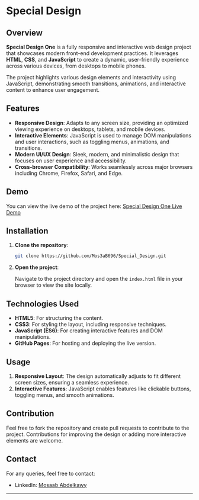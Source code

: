 # Special Design

## Overview

**Special Design One** is a fully responsive and interactive web design project that showcases modern front-end development practices. It leverages **HTML**, **CSS**, and **JavaScript** to create a dynamic, user-friendly experience across various devices, from desktops to mobile phones.

The project highlights various design elements and interactivity using JavaScript, demonstrating smooth transitions, animations, and interactive content to enhance user engagement.

## Features

- **Responsive Design**: Adapts to any screen size, providing an optimized viewing experience on desktops, tablets, and mobile devices.
- **Interactive Elements**: JavaScript is used to manage DOM manipulations and user interactions, such as toggling menus, animations, and transitions.
- **Modern UI/UX Design**: Sleek, modern, and minimalistic design that focuses on user experience and accessibility.
- **Cross-browser Compatibility**: Works seamlessly across major browsers including Chrome, Firefox, Safari, and Edge.

## Demo

You can view the live demo of the project here: [Special Design One Live Demo](https://mos3ab696.github.io/Special_Design/)

## Installation

1. **Clone the repository**:

   ```bash
   git clone https://github.com/Mos3aB696/Special_Design.git
   ```

2. **Open the project**:

   Navigate to the project directory and open the `index.html` file in your browser to view the site locally.


## Technologies Used

- **HTML5**: For structuring the content.
- **CSS3**: For styling the layout, including responsive techniques.
- **JavaScript (ES6)**: For creating interactive features and DOM manipulations.
- **GitHub Pages**: For hosting and deploying the live version.

## Usage

1. **Responsive Layout**: The design automatically adjusts to fit different screen sizes, ensuring a seamless experience.
2. **Interactive Features**: JavaScript enables features like clickable buttons, toggling menus, and smooth animations.

## Contribution

Feel free to fork the repository and create pull requests to contribute to the project. Contributions for improving the design or adding more interactive elements are welcome.

## Contact

For any queries, feel free to contact:

- LinkedIn: [Mosaab Abdelkawy]([https://www.linkedin.com/in/mosaab-abdelkawy/])

---

